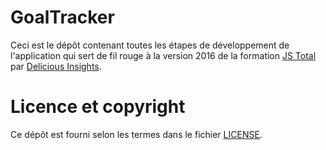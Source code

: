# GoalTracker

Ceci est le dépôt contenant toutes les étapes de développement de l'application qui sert de fil rouge à la version 2016 de la formation [JS Total](http://www.js-attitude.fr/js-total/) par [Delicious Insights](http://delicious-insights.com/).

# Licence et copyright

Ce dépôt est fourni selon les termes dans le fichier [LICENSE](LICENSE).
